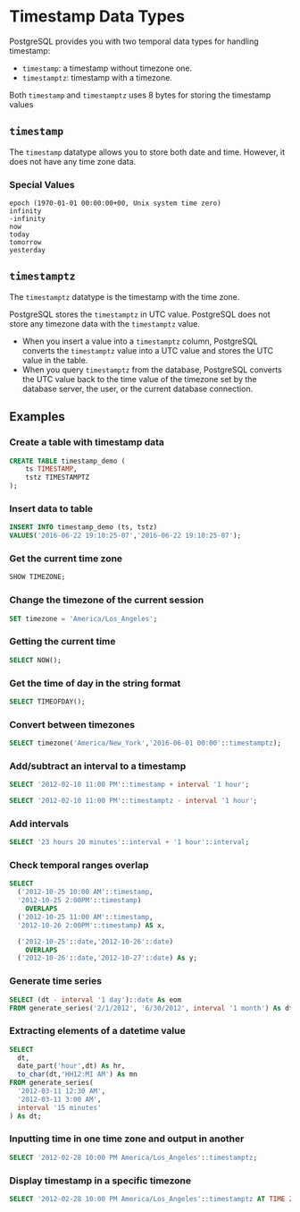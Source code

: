 # Timestamp Data Types

PostgreSQL provides you with two temporal data types for handling timestamp:

- `timestamp`: a timestamp without timezone one.
- `timestamptz`: timestamp with a timezone.

Both `timestamp` and `timestamptz` uses 8 bytes for storing the timestamp values


## `timestamp`

The `timestamp` datatype allows you to store both date and time. However, it does not have any time zone data.

### Special Values

```
epoch (1970-01-01 00:00:00+00, Unix system time zero)
infinity	
-infinity
now
today
tomorrow
yesterday
```

## `timestamptz`

The `timestamptz` datatype is the timestamp with the time zone.

PostgreSQL stores the `timestamptz` in UTC value. PostgreSQL does not store any timezone data with the `timestamptz` value.

- When you insert a value into a `timestamptz` column, PostgreSQL converts the `timestamptz` value into a UTC value and stores the UTC value in the table.
- When you query `timestamptz` from the database, PostgreSQL converts the UTC value back to the time value of the timezone set by the database server, the user, or the current database connection.

## Examples

### Create a table with timestamp data

```sql
CREATE TABLE timestamp_demo (
    ts TIMESTAMP, 
    tstz TIMESTAMPTZ
);
```

### Insert data to table

```sql
INSERT INTO timestamp_demo (ts, tstz)
VALUES('2016-06-22 19:10:25-07','2016-06-22 19:10:25-07');
```

### Get the current time zone

```sql
SHOW TIMEZONE;
```

### Change the timezone of the current session

```sql
SET timezone = 'America/Los_Angeles';
```

### Getting the current time

```sql
SELECT NOW();
```

### Get the time of day in the string format

```sql
SELECT TIMEOFDAY();
```

### Convert between timezones

```sql
SELECT timezone('America/New_York','2016-06-01 00:00'::timestamptz);
```

### Add/subtract an interval to a timestamp

```sql
SELECT '2012-02-10 11:00 PM'::timestamp + interval '1 hour';

SELECT '2012-02-10 11:00 PM'::timestamptz - interval '1 hour';
```

### Add intervals

```sql
SELECT '23 hours 20 minutes'::interval + '1 hour'::interval;
```

### Check temporal ranges overlap

```sql
SELECT
  ('2012-10-25 10:00 AM'::timestamp, 
  '2012-10-25 2:00PM'::timestamp)
    OVERLAPS
  ('2012-10-25 11:00 AM'::timestamp,
  '2012-10-26 2:00PM'::timestamp) AS x,

  ('2012-10-25'::date,'2012-10-26'::date)
    OVERLAPS
  ('2012-10-26'::date,'2012-10-27'::date) As y;
```

### Generate time series

```sql
SELECT (dt - interval '1 day')::date As eom
FROM generate_series('2/1/2012', '6/30/2012', interval '1 month') As dt;
```

### Extracting elements of a datetime value

```sql
SELECT 
  dt, 
  date_part('hour',dt) As hr, 
  to_char(dt,'HH12:MI AM') As mn
FROM generate_series(
  '2012-03-11 12:30 AM',
  '2012-03-11 3:00 AM',
  interval '15 minutes'
) As dt;
```

### Inputting time in one time zone and output in another

```sql
SELECT '2012-02-28 10:00 PM America/Los_Angeles'::timestamptz;
```

### Display timestamp in a specific timezone

```sql
SELECT '2012-02-28 10:00 PM America/Los_Angeles'::timestamptz AT TIME ZONE 'Europe/Paris';
```
